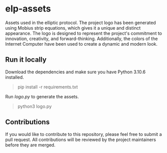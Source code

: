 # elp-assets

Assets used in the elliptic protocol. The project logo has been generated using Mobius strip equations, which gives it a unique and distinct appearance. The logo is designed to represent the project's commitment to innovation, creativity, and forward-thinking. Additionally, the colors of the Internet Computer have been used to create a dynamic and modern look.

## Run it locally
Download the dependencies and make sure you have Python 3.10.6 installed.
> pip install -r requirements.txt
>
Run *logo.py* to generate the assets.
> python3 logo.py

## Contributions
If you would like to contribute to this repository, please feel free to submit a pull request. All contributions will be reviewed by the project maintainers before they are merged.